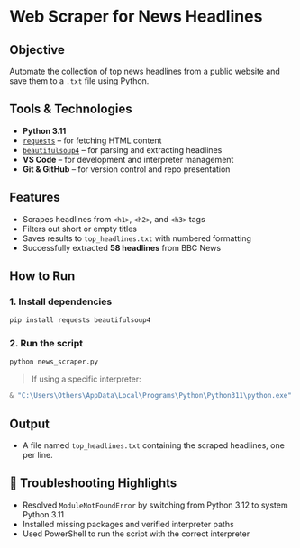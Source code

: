 # Web Scraper for News Headlines

## Objective
Automate the collection of top news headlines from a public website and save them to a `.txt` file using Python.

## Tools & Technologies
* **Python 3.11**
* [`requests`](https://pypi.org/project/requests/) – for fetching HTML content  
* [`beautifulsoup4`](https://pypi.org/project/beautifulsoup4/) – for parsing and extracting headlines  
* **VS Code** – for development and interpreter management  
* **Git & GitHub** – for version control and repo presentation

## Features
* Scrapes headlines from `<h1>`, `<h2>`, and `<h3>` tags  
* Filters out short or empty titles  
* Saves results to `top_headlines.txt` with numbered formatting  
* Successfully extracted **58 headlines** from BBC News

##  How to Run

### 1. Install dependencies
```bash
pip install requests beautifulsoup4
```

### 2. Run the script
```bash
python news_scraper.py
```

> If using a specific interpreter:
```powershell
& "C:\Users\Others\AppData\Local\Programs\Python\Python311\python.exe" "webscraper.py"
```

## Output
* A file named `top_headlines.txt` containing the scraped headlines, one per line.

## 🧠 Troubleshooting Highlights
* Resolved `ModuleNotFoundError` by switching from  Python 3.12 to system Python 3.11  
* Installed missing packages and verified interpreter paths  
* Used PowerShell to run the script with the correct interpreter  

